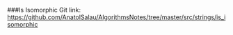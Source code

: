 ###Is Isomorphic
Git link:   
https://github.com/AnatolSalau/AlgorithmsNotes/tree/master/src/strings/is_isomorphic


